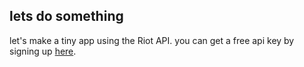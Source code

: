 ## lets do something

let's make a tiny app using the Riot API. you can get a free api key by signing up [here](https://developer.riotgames.com).
